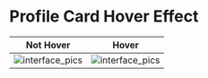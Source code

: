 # Profile Card Hover Effect

Not Hover             |  Hover
:-------------------------:|:-------------------------:
![interface_pics](image1.png)  |  ![interface_pics](image1_hover.png)

